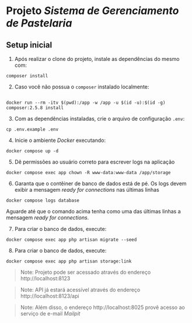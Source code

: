   # Projeto _Sistema de Gerenciamento de Pastelaria_

## Setup inicial

1. Após realizar o clone do projeto, instale as dependências do mesmo com:
```shell
composer install
```

2. Caso você não possua o `composer` instalado localmente:
```shell

docker run --rm -itv $(pwd):/app -w /app -u $(id -u):$(id -g) composer:2.5.8 install
```

3. Com as dependências instaladas, crie o arquivo de configuração `.env`:
```shell
cp .env.example .env
```

4. Inicie o ambiente _Docker_ executando:
```shell
docker compose up -d
```

5. Dê permissões ao usuário correto para escrever logs na aplicação
```shell
docker compose exec app chown -R www-data:www-data /app/storage
```

6. Garanta que o contêiner de banco de dados está de pé. Os logs devem exibir a mensagem _ready for connections_ nas últimas linhas
```shell
docker compose logs database
``` 
Aguarde até que o comando acima tenha como uma das últimas linhas a mensagem _ready for connections_.

7. Para criar o banco de dados, execute:
```shell
docker compose exec app php artisan migrate --seed
```

8. Para criar o banco de dados, execute:
```shell
docker compose exec app php artisan storage:link
```
> Note: Projeto pode ser acessado através do endereço http://localhost:8123

> Note: API já estará acessível através do endereço http://localhost:8123/api

> Note:  Além disso, o endereço http://localhost:8025 provê acesso ao serviço de e-mail _Mailpit_
   
